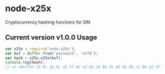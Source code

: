 node-x25x
===============
Cryptocurrency hashing functions for SIN

Current version v1.0.0
Usage
-------
```js
var x25x = require('node-x25x');
var buf = Buffer.from('password', 'utf8');
var hash = x25x.x25x(buf);
console.log(hash);
// => <Buffer 13 9c 16 0c a5 5f 02 e2 81 c6 9e fe b9 6b 8b c1 86 a2 d7 3b 17 66 56 20 ae 51 ac 45 e5 78 90 a1>
